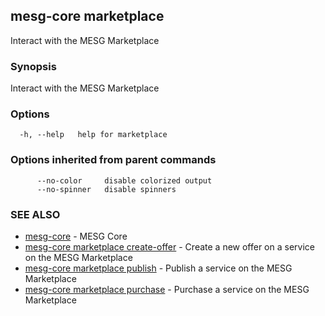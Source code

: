 ## mesg-core marketplace

Interact with the MESG Marketplace

### Synopsis

Interact with the MESG Marketplace

### Options

```
  -h, --help   help for marketplace
```

### Options inherited from parent commands

```
      --no-color     disable colorized output
      --no-spinner   disable spinners
```

### SEE ALSO

* [mesg-core](mesg-core.md)	 - MESG Core
* [mesg-core marketplace create-offer](mesg-core_marketplace_create-offer.md)	 - Create a new offer on a service on the MESG Marketplace
* [mesg-core marketplace publish](mesg-core_marketplace_publish.md)	 - Publish a service on the MESG Marketplace
* [mesg-core marketplace purchase](mesg-core_marketplace_purchase.md)	 - Purchase a service on the MESG Marketplace

